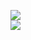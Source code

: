 [![](https://img.shields.io/badge/Made%20With-Github%20Spray-lightgrey.svg?style=for-the-badge&logo=github)](https://github.com/Annihil/github-spray#32586)  
[![](https://i.imgur.com/2DrTn0Z.gif)](https://github.com/Annihil/github-spray)